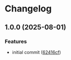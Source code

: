 # Changelog

## 1.0.0 (2025-08-01)


### Features

* initial commit ([62416cf](https://github.com/cloudhippie/kamaji-cluster/commit/62416cf6f30208ddc040b88ba0a646980ba0f45f))
